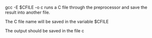 gcc -E $CFILE -o c runs a C file through the preprocessor and save the result into another file.

The C file name will be saved in the variable $CFILE

The output should be saved in the file c
